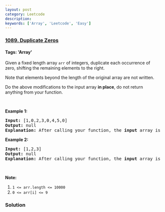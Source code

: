 ```yaml
---
layout: post
category: Leetcode
description: 
keywords: ['Array', 'Leetcode', 'Easy']
---
```

### [1089. Duplicate Zeros](https://leetcode.com/problems/duplicate-zeros)

#### Tags: 'Array'

<div class="content__u3I1 question-content__JfgR"><div><p>Given a fixed length array <code>arr</code> of integers, duplicate each occurrence of zero, shifting the remaining elements to the right.</p>
<p>Note that elements beyond the length of the original array are not written.</p>
<p>Do the above modifications to the input array <strong>in place</strong>, do not return anything from your function.</p>
<p> </p>
<p><strong>Example 1:</strong></p>
<pre><strong>Input: </strong><span id="example-input-1-1">[1,0,2,3,0,4,5,0]</span>
<strong>Output: </strong>null
<strong>Explanation: </strong>After calling your function, the <strong>input</strong> array is modified to: <span id="example-output-1">[1,0,0,2,3,0,0,4]</span>
</pre>
<p><strong>Example 2:</strong></p>
<pre><strong>Input: </strong><span id="example-input-2-1">[1,2,3]</span>
<strong>Output: </strong>null
<strong>Explanation: </strong>After calling your function, the <strong>input</strong> array is modified to: <span id="example-output-2">[1,2,3]</span>
</pre>
<p> </p>
<p><strong>Note:</strong></p>
<ol>
<li><code>1 &lt;= arr.length &lt;= 10000</code></li>
<li><code>0 &lt;= arr[i] &lt;= 9</code></li>
</ol></div></div>

### Solution
